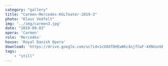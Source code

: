 ```yaml
---
category: "gallery"
title: "Carmen-Mercedes-KGLTeater-2019-3"
photo: "Klaus Vedfelt"
img: '../img/carmen3.jpg'
date: "2019-09-03"
opera: 'Carmen'
role: 'Mercédès'
house: 'Royal Danish Opera'
download: 'https://drive.google.com/uc?id=1cU8dfDHEwWkc4sjfCwF-4XNUunUBcvkD&export=download'
tags:
    - "still"
---
```

